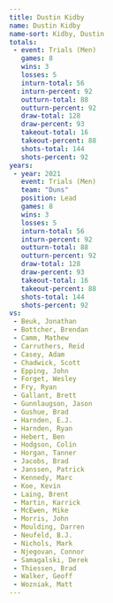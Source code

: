 ```yaml
---
title: Dustin Kidby
name: Dustin Kidby
name-sort: Kidby, Dustin
totals:
 - event: Trials (Men)
   games: 8
   wins: 3
   losses: 5
   inturn-total: 56
   inturn-percent: 92
   outturn-total: 88
   outturn-percent: 92
   draw-total: 128
   draw-percent: 93
   takeout-total: 16
   takeout-percent: 88
   shots-total: 144
   shots-percent: 92
years:
 - year: 2021
   event: Trials (Men)
   team: "Duns"
   position: Lead
   games: 8
   wins: 3
   losses: 5
   inturn-total: 56
   inturn-percent: 92
   outturn-total: 88
   outturn-percent: 92
   draw-total: 128
   draw-percent: 93
   takeout-total: 16
   takeout-percent: 88
   shots-total: 144
   shots-percent: 92
vs:
 - Beuk, Jonathan
 - Bottcher, Brendan
 - Camm, Mathew
 - Carruthers, Reid
 - Casey, Adam
 - Chadwick, Scott
 - Epping, John
 - Forget, Wesley
 - Fry, Ryan
 - Gallant, Brett
 - Gunnlaugson, Jason
 - Gushue, Brad
 - Harnden, E.J.
 - Harnden, Ryan
 - Hebert, Ben
 - Hodgson, Colin
 - Horgan, Tanner
 - Jacobs, Brad
 - Janssen, Patrick
 - Kennedy, Marc
 - Koe, Kevin
 - Laing, Brent
 - Martin, Karrick
 - McEwen, Mike
 - Morris, John
 - Moulding, Darren
 - Neufeld, B.J.
 - Nichols, Mark
 - Njegovan, Connor
 - Samagalski, Derek
 - Thiessen, Brad
 - Walker, Geoff
 - Wozniak, Matt
---
```

